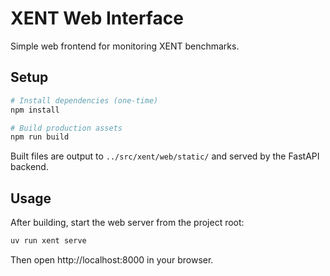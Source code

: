 # XENT Web Interface

Simple web frontend for monitoring XENT benchmarks.

## Setup

```bash
# Install dependencies (one-time)
npm install

# Build production assets
npm run build
```

Built files are output to `../src/xent/web/static/` and served by the FastAPI backend.

## Usage

After building, start the web server from the project root:

```bash
uv run xent serve
```

Then open http://localhost:8000 in your browser.
